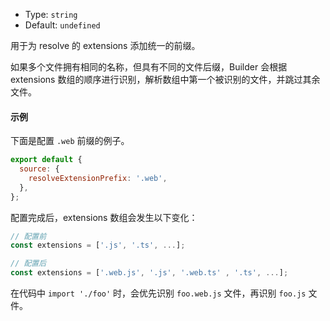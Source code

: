 - Type: `string`
- Default: `undefined`

用于为 resolve 的 extensions 添加统一的前缀。

如果多个文件拥有相同的名称，但具有不同的文件后缀，Builder 会根据 extensions 数组的顺序进行识别，解析数组中第一个被识别的文件，并跳过其余文件。

#### 示例

下面是配置 `.web` 前缀的例子。

```js
export default {
  source: {
    resolveExtensionPrefix: '.web',
  },
};
```

配置完成后，extensions 数组会发生以下变化：

```js
// 配置前
const extensions = ['.js', '.ts', ...];

// 配置后
const extensions = ['.web.js', '.js', '.web.ts' , '.ts', ...];
```

在代码中 `import './foo'` 时，会优先识别 `foo.web.js` 文件，再识别 `foo.js` 文件。
